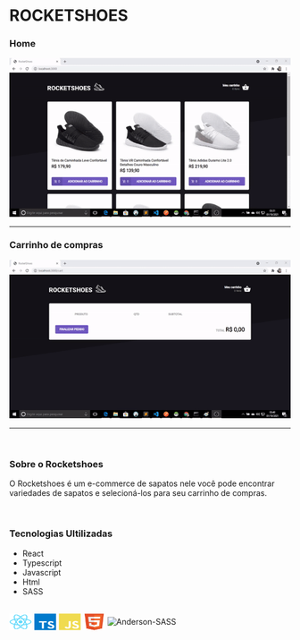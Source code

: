 <h1>ROCKETSHOES</h1>

<h3>Home</h3>
<img src="src/assets/rockeatshoes.gif" />

<hr>

<h3>Carrinho de compras</h3>
<img src="src/assets/carrinho.gif" />

<hr>
<br>

<h3>Sobre o Rocketshoes</h3>

<p>
O Rocketshoes é um e-commerce de sapatos
nele você pode encontrar variedades de sapatos e selecioná-los 
para seu carrinho de compras.
</p>

<br>
<h3>Tecnologias Ultilizadas</h3>
<p>
<ul>
  <li>React</li>
  <li>Typescript</li>
  <li>Javascript</li>
  <li>Html</li>
  <li>SASS</li>
</ul>
</p>

<div style="display: inline_block"><br>
  <img align="center" alt="Anderson-React" height="30" width="40" src="https://raw.githubusercontent.com/devicons/devicon/master/icons/react/react-original.svg">
  <img align="center" alt="Anderson-Ts" height="30" width="40" src="https://raw.githubusercontent.com/devicons/devicon/master/icons/typescript/typescript-plain.svg">
  <img align="center" alt="Anderson-Js" height="30" width="40" src="https://raw.githubusercontent.com/devicons/devicon/master/icons/javascript/javascript-plain.svg">
  <img align="center" alt="Anderson-HTML" height="30" width="40" src="https://raw.githubusercontent.com/devicons/devicon/master/icons/html5/html5-original.svg">
  <img align="center" alt="Anderson-SASS" height="30" width="40" src="https://cdn.jsdelivr.net/gh/devicons/devicon/icons/sass/sass-original.svg" />
</div>
